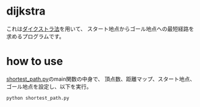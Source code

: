 # dijkstra
これは[ダイクストラ法](https://ja.wikipedia.org/wiki/%E3%83%80%E3%82%A4%E3%82%AF%E3%82%B9%E3%83%88%E3%83%A9%E6%B3%95#:~:text=%E3%83%80%E3%82%A4%E3%82%AF%E3%82%B9%E3%83%88%E3%83%A9%E6%B3%95%EF%BC%88%E3%81%A0%E3%81%84%E3%81%8F%E3%81%99%E3%81%A8%E3%82%89,%E3%83%95%E3%82%A9%E3%83%BC%E3%83%89%E6%B3%95%E3%81%AA%E3%81%A9%E3%81%8C%E4%BD%BF%E3%81%88%E3%82%8B%E3%80%82)を用いて、
スタート地点からゴール地点への最短経路を求めるプログラムです。

# how to use
[shortest_path.py](https://github.com/Kotaro-Kuroda/dijkstra/blob/master/shortest_path.py)のmain関数の中身で、
頂点数、距離マップ、スタート地点、ゴール地点を設定し、以下を実行。
```bash
python shortest_path.py
```
